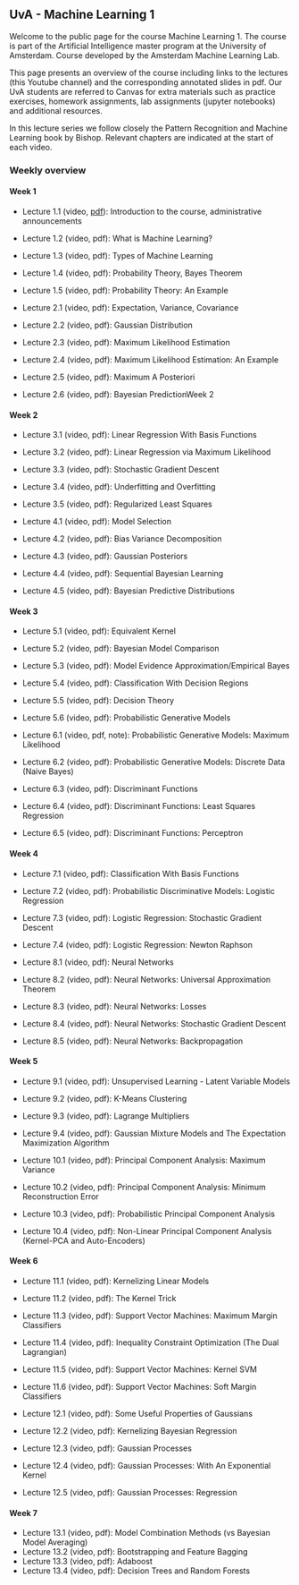## UvA - Machine Learning 1

Welcome to the public page for the course Machine Learning 1. The course is part of the Artificial Intelligence master program at the University of Amsterdam. Course developed by the Amsterdam Machine Learning Lab. 

This page presents an overview of the course including links to the lectures (this Youtube channel) and the corresponding annotated slides in pdf. Our UvA students are referred to Canvas for extra materials such as practice exercises, homework assignments, lab assignments (jupyter notebooks) and additional resources.

In this lecture series we follow closely the Pattern Recognition and Machine Learning book by Bishop. Relevant chapters are indicated at the start of each video.

### Weekly overview

#### Week 1
- Lecture 1.1 (video, [pdf](2020/slides/1.1_CourseInformation.pdf)): Introduction to the course, administrative announcements
- Lecture 1.2 (video, pdf): What is Machine Learning?
- Lecture 1.3 (video, pdf): Types of Machine Learning
- Lecture 1.4 (video, pdf): Probability Theory, Bayes Theorem
- Lecture 1.5 (video, pdf): Probability Theory: An Example

- Lecture 2.1 (video, pdf): Expectation, Variance, Covariance
- Lecture 2.2 (video, pdf): Gaussian Distribution
- Lecture 2.3 (video, pdf): Maximum Likelihood Estimation
- Lecture 2.4 (video, pdf): Maximum Likelihood Estimation: An Example
- Lecture 2.5 (video, pdf): Maximum A Posteriori
- Lecture 2.6 (video, pdf): Bayesian PredictionWeek 2

#### Week 2
- Lecture 3.1 (video, pdf): Linear Regression With Basis Functions
- Lecture 3.2 (video, pdf): Linear Regression via Maximum Likelihood
- Lecture 3.3 (video, pdf): Stochastic Gradient Descent
- Lecture 3.4 (video, pdf): Underfitting and Overfitting
- Lecture 3.5 (video, pdf): Regularized Least Squares

- Lecture 4.1 (video, pdf): Model Selection
- Lecture 4.2 (video, pdf): Bias Variance Decomposition
- Lecture 4.3 (video, pdf): Gaussian Posteriors
- Lecture 4.4 (video, pdf): Sequential Bayesian Learning
- Lecture 4.5 (video, pdf): Bayesian Predictive Distributions

#### Week 3
- Lecture 5.1 (video, pdf): Equivalent Kernel
- Lecture 5.2 (video, pdf): Bayesian Model Comparison
- Lecture 5.3 (video, pdf): Model Evidence Approximation/Empirical Bayes
- Lecture 5.4 (video, pdf): Classification With Decision Regions
- Lecture 5.5 (video, pdf): Decision Theory
- Lecture 5.6 (video, pdf): Probabilistic Generative Models

- Lecture 6.1 (video, pdf, note): Probabilistic Generative Models: Maximum Likelihood
- Lecture 6.2 (video, pdf): Probabilistic Generative Models: Discrete Data (Naive Bayes)
- Lecture 6.3 (video, pdf): Discriminant Functions
- Lecture 6.4 (video, pdf): Discriminant Functions: Least Squares Regression
- Lecture 6.5 (video, pdf): Discriminant Functions: Perceptron

#### Week 4
- Lecture 7.1 (video, pdf): Classification With Basis Functions
- Lecture 7.2 (video, pdf): Probabilistic Discriminative Models: Logistic Regression
- Lecture 7.3 (video, pdf): Logistic Regression: Stochastic Gradient Descent
- Lecture 7.4 (video, pdf): Logistic Regression: Newton Raphson

- Lecture 8.1 (video, pdf): Neural Networks
- Lecture 8.2 (video, pdf): Neural Networks: Universal Approximation Theorem
- Lecture 8.3 (video, pdf): Neural Networks: Losses
- Lecture 8.4 (video, pdf): Neural Networks: Stochastic Gradient Descent
- Lecture 8.5 (video, pdf): Neural Networks: Backpropagation

#### Week 5
- Lecture 9.1 (video, pdf): Unsupervised Learning - Latent Variable Models
- Lecture 9.2 (video, pdf): K-Means Clustering
- Lecture 9.3 (video, pdf): Lagrange Multipliers
- Lecture 9.4 (video, pdf): Gaussian Mixture Models and The Expectation Maximization Algorithm

- Lecture 10.1 (video, pdf): Principal Component Analysis: Maximum Variance
- Lecture 10.2 (video, pdf): Principal Component Analysis: Minimum Reconstruction Error
- Lecture 10.3 (video, pdf): Probabilistic Principal Component Analysis
- Lecture 10.4 (video, pdf): Non-Linear Principal Component Analysis (Kernel-PCA and Auto-Encoders)

#### Week 6
- Lecture 11.1 (video, pdf): Kernelizing Linear Models
- Lecture 11.2 (video, pdf): The Kernel Trick
- Lecture 11.3 (video, pdf): Support Vector Machines: Maximum Margin Classifiers
- Lecture 11.4 (video, pdf): Inequality Constraint Optimization (The Dual Lagrangian)
- Lecture 11.5 (video, pdf): Support Vector Machines: Kernel SVM
- Lecture 11.6 (video, pdf): Support Vector Machines: Soft Margin Classifiers

- Lecture 12.1 (video, pdf): Some Useful Properties of Gaussians
- Lecture 12.2 (video, pdf): Kernelizing Bayesian Regression
- Lecture 12.3 (video, pdf): Gaussian Processes
- Lecture 12.4 (video, pdf): Gaussian Processes: With An Exponential Kernel
- Lecture 12.5 (video, pdf): Gaussian Processes: Regression

#### Week 7
- Lecture 13.1 (video, pdf): Model Combination Methods (vs Bayesian Model Averaging)
- Lecture 13.2 (video, pdf): Bootstrapping and Feature Bagging
- Lecture 13.3 (video, pdf): Adaboost
- Lecture 13.4 (video, pdf): Decision Trees and Random Forests
